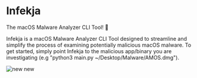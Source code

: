 # Infekja
The macOS Malware Analyzer CLI Tool! 🍎

Infekja is a macOS Malware Analyzer CLI Tool designed to streamline and simplify the process of examining potentially malicious macOS malware. To get started, simply point Infekja to the malicious app/binary you are investigating (e.g "python3 main.py ~/Desktop/Malware/AMOS.dmg").

![new new](https://github.com/user-attachments/assets/8830b814-cbec-4f9b-9893-32eb86ad5bb7)
